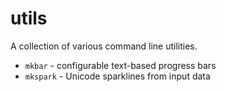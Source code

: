 utils
=====

A collection of various command line utilities.

- `mkbar` - configurable text-based progress bars
- `mkspark` - Unicode sparklines from input data
